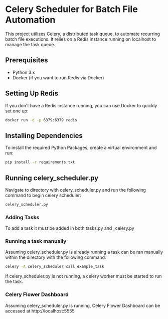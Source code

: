 
# Celery Scheduler for Batch File Automation

This project utilizes Celery, a distributed task queue, to automate recurring batch file executions. It relies on a Redis instance running on localhost to manage the task queue.

## Prerequisites

- Python 3.x
- Docker (if you want to run Redis via Docker)

## Setting Up Redis

If you don't have a Redis instance running, you can use Docker to quickly set one up:

```bash
docker run -d -p 6379:6379 redis
```

## Installing Dependencies

To install the required Python Packages, create a virtual environment and run:

```bash 
pip install -r requirements.txt
```

## Running celery_scheduler.py 

Navigate to directory with celery_scheduler.py and run the following command to begin celery scheduler:

```bash
celery_scheduler.py
```

### Adding Tasks

To add a task it must be added in both tasks.py and _celery.py 

### Running a task manually

Assuming celery_scheduler.py is already running a task can be ran manually within the directory with the following command:

```bash
celery -A celery_scheduler call example_task
```

If celery_scheduler.py is not running, a celery worker must be started to run the task. 

### Celery Flower Dashboard

Assuming celery_scheduler.py is running, Celery Flower Dashboard can be accessed at http://localhost:5555
